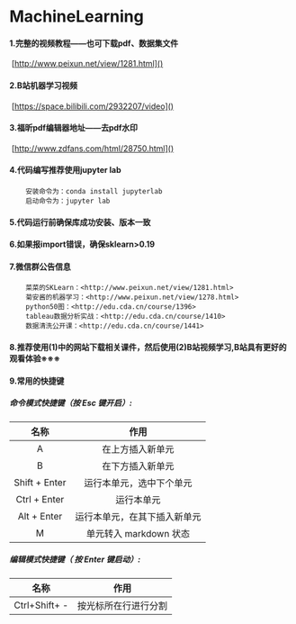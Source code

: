# MachineLearning
#### 1.完整的视频教程——也可下载pdf、数据集文件

​		[http://www.peixun.net/view/1281.html]()

#### 2.B站机器学习视频

​		[https://space.bilibili.com/2932207/video]()

#### 3.福昕pdf编辑器地址——去pdf水印

​		[http://www.zdfans.com/html/28750.html]()

#### 4.代码编写推荐使用jupyter lab

```
	安装命令为：conda install jupyterlab
	启动命令为：jupyter lab
```

#### 5.代码运行前确保库成功安装、版本一致

#### 6.如果报import错误，确保sklearn>0.19

#### 7.微信群公告信息

```
	菜菜的SKLearn：<http://www.peixun.net/view/1281.html>
	菊安酱的机器学习：<http://www.peixun.net/view/1278.html>
	python50图：<http://edu.cda.cn/course/1396>
	tableau数据分析实战：<http://edu.cda.cn/course/1410>
	数据清洗公开课：<http://edu.cda.cn/course/1441>
```

#### 8.推荐使用(1)中的网站下载相关课件，然后使用(2)B站视频学习,B站具有更好的观看体验※※※

#### 9.常用的快捷键

##### 命令模式快捷键（按 Esc 键开启）:

|     名称      |             作用             |
| :-----------: | :--------------------------: |
|       A       |       在上方插入新单元       |
|       B       |       在下方插入新单元       |
| Shift + Enter |   运行本单元，选中下个单元   |
| Ctrl + Enter  |          运行本单元          |
|  Alt + Enter  | 运行本单元，在其下插入新单元 |
|       M       |    单元转入 markdown 状态    |

##### 编辑模式快捷键（ 按 Enter 键启动）:

|     名称      |         作用         |
| :-----------: | :------------------: |
| Ctrl+Shift+ - | 按光标所在行进行分割 |
